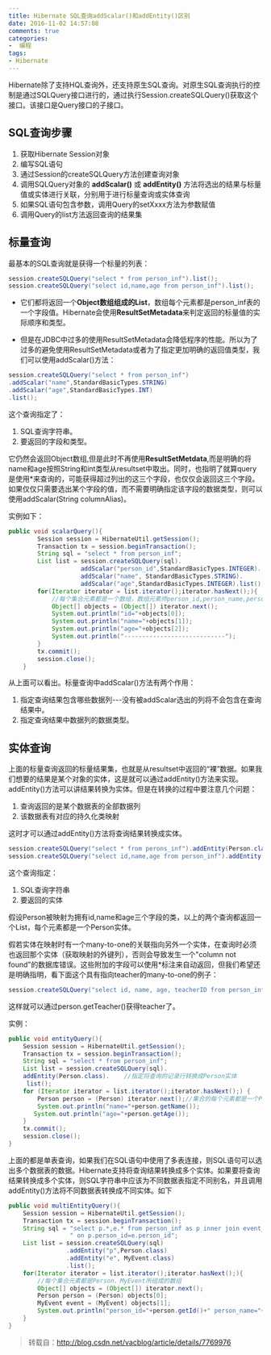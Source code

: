 ```yaml
---
title: Hibernate SQL查询addScalar()和addEntity()区别
date: 2016-11-02 14:57:08
comments: true
categories:
-  编程
tags:
- Hibernate
---
```


Hibernate除了支持HQL查询外，还支持原生SQL查询。对原生SQL查询执行的控制是通过SQLQuery接口进行的，通过执行Session.createSQLQuery()获取这个接口。该接口是Query接口的子接口。

<!-- more -->

## SQL查询步骤

1. 获取Hibernate Session对象
2. 编写SQL语句
3. 通过Session的createSQLQuery方法创建查询对象
4. 调用SQLQuery对象的 **addScalar()** 或 **addEntity()** 方法将选出的结果与标量值或实体进行关联，分别用于进行标量查询或实体查询
5. 如果SQL语句包含参数，调用Query的setXxxx方法为参数赋值
6. 调用Query的list方法返回查询的结果集


## 标量查询

最基本的SQL查询就是获得一个标量的列表：

```java
session.createSQLQuery("select * from person_inf").list();   
session.createSQLQuery("select id,name,age from person_inf").list();
```

* 它们都将返回一个**Object数组组成的List**，数组每个元素都是person_inf表的一个字段值。Hibernate会使用**ResultSetMetadata**来判定返回的标量值的实际顺序和类型。

* 但是在JDBC中过多的使用ResultSetMetadata会降低程序的性能。所以为了过多的避免使用ResultSetMetadata或者为了指定更加明确的返回值类型，我们可以使用addScalar()方法：

```java
session.createSQLQuery("select * from person_inf")    
.addScalar("name",StandardBasicTypes.STRING)  
.addScalar("age",StandardBasicTypes.INT)  
.list();
```

这个查询指定了：

1. SQL查询字符串。
2. 要返回的字段和类型。

它仍然会返回Object数组,但是此时不再使用**ResultSetMetdata**,而是明确的将name和age按照String和int类型从resultset中取出。同时，也指明了就算query是使用*来查询的，可能获得超过列出的这三个字段，也仅仅会返回这三个字段。如果仅仅只需要选出某个字段的值，而不需要明确指定该字段的数据类型，则可以使用addScalar(String columnAlias)。

实例如下：

```java
public void scalarQuery(){  
        Session session = HibernateUtil.getSession();  
        Transaction tx = session.beginTransaction();  
        String sql = "select * from person_inf";  
        List list = session.createSQLQuery(sql).  
                    addScalar("person_id",StandardBasicTypes.INTEGER).  
                    addScalar("name", StandardBasicTypes.STRING).  
                    addScalar("age",StandardBasicTypes.INTEGER).list();  
        for(Iterator iterator = list.iterator();iterator.hasNext();){  
            //每个集合元素都是一个数组，数组元素师person_id,person_name,person_age三列值  
            Object[] objects = (Object[]) iterator.next();  
            System.out.println("id="+objects[0]);  
            System.out.println("name="+objects[1]);  
            System.out.println("age="+objects[2]);  
            System.out.println("----------------------------");  
        }  
        tx.commit();  
        session.close();  
    }
```

从上面可以看出。标量查询中addScalar()方法有两个作用：

1. 指定查询结果包含哪些数据列---没有被addScalar选出的列将不会包含在查询结果中。
2. 指定查询结果中数据列的数据类型。

## 实体查询

上面的标量查询返回的标量结果集，也就是从resultset中返回的“裸”数据。如果我们想要的结果是某个对象的实体，这是就可以通过addEntity()方法来实现。addEntity()方法可以讲结果转换为实体。但是在转换的过程中要注意几个问题：

1. 查询返回的是某个数据表的全部数据列
2. 该数据表有对应的持久化类映射

这时才可以通过addEntity()方法将查询结果转换成实体。

```java
session.createSQLQuery("select * from perons_inf").addEntity(Person.class).list;    
session.createSQLQuery("select id,name,age from person_inf").addEntity(Person.class).list();
```

这个查询指定：

1. SQL查询字符串
2. 要返回的实体

假设Person被映射为拥有id,name和age三个字段的类，以上的两个查询都返回一个List，每个元素都是一个Person实体。

假若实体在映射时有一个many-to-one的关联指向另外一个实体，在查询时必须也返回那个实体（获取映射的外键列），否则会导致发生一个"column not found"的数据库错误。这些附加的字段可以使用*标注来自动返回，但我们希望还是明确指明，看下面这个具有指向teacher的many-to-one的例子：

```java
session.createSQLQuery("select id, name, age, teacherID from person_inf").addEntity(Person.class).list();
```

这样就可以通过person.getTeacher()获得teacher了。

实例：

```java
public void entityQuery(){  
    Session session = HibernateUtil.getSession();  
    Transaction tx = session.beginTransaction();  
    String sql = "select * from person_inf";  
    List list = session.createSQLQuery(sql).  
    addEntity(Person.class).    //指定将查询的记录行转换成Person实体  
     list();       
    for (Iterator iterator = list.iterator();iterator.hasNext();) {  
        Person person = (Person) iterator.next();//集合的每个元素都是一个Person对象  
        System.out.println("name="+person.getName());  
       System.out.println("age="+person.getAge());  
  	}  
    tx.commit();  
    session.close();  
}
```

上面的都是单表查询，如果我们在SQL语句中使用了多表连接，则SQL语句可以选出多个数据表的数据。Hibernate支持将查询结果转换成多个实体。如果要将查询结果转换成多个实体，则SQL字符串中应该为不同数据表指定不同别名，并且调用addEntity()方法将不同数据表转换成不同实体。如下

```java
public void multiEntityQuery(){  
    Session session = HibernateUtil.getSession();  
    Transaction tx = session.beginTransaction();  
    String sql = "select p.*,e.* from person_inf as p inner join event_inf as e" +  
                 " on p.person_id=e.person_id";  
    List list = session.createSQLQuery(sql)  
                .addEntity("p",Person.class)  
                .addEntity("e", MyEvent.class)  
                .list();  
    for(Iterator iterator = list.iterator();iterator.hasNext();){  
        //每个集合元素都是Person、MyEvent所组成的数组  
        Object[] objects = (Object[]) iterator.next();  
        Person person = (Person) objects[0];  
        MyEvent event = (MyEvent) objects[1];  
        System.out.println("person_id="+person.getId()+" person_name="+person.getName()+" title="+event.getTitle());        
    }  
}
```

>转载自：http://blog.csdn.net/vacblog/article/details/7769976
